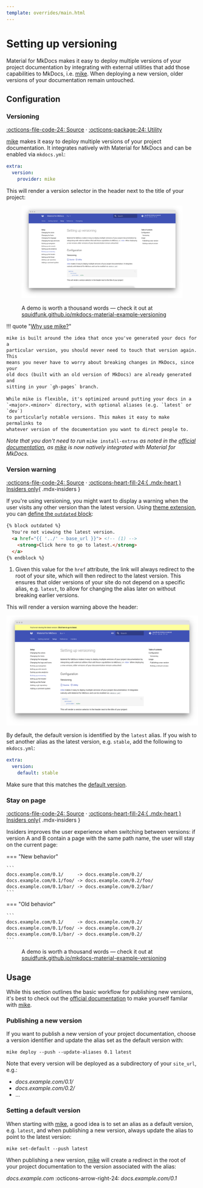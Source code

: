 ```yaml
---
template: overrides/main.html
---
```


# Setting up versioning

Material for MkDocs makes it easy to deploy multiple versions of your project
documentation by integrating with external utilities that add those capabilities
to MkDocs, i.e. [mike][1]. When deploying a new version, older versions of your
documentation remain untouched.

  [1]: https://github.com/jimporter/mike

## Configuration

### Versioning

[:octicons-file-code-24: Source][2] ·
[:octicons-package-24: Utility][1]

[mike][1] makes it easy to deploy multiple versions of your project
documentation. It integrates natively with Material for MkDocs and can be
enabled via `mkdocs.yml`:

``` yaml
extra:
  version:
    provider: mike
```

This will render a version selector in the header next to the title of your
project:

<figure markdown="1">

[![Version selection][3]][3]

  <figcaption markdown="1">

A demo is worth a thousand words — check it out at
[squidfunk.github.io/mkdocs-material-example-versioning][4]

  </figcaption>
</figure>

!!! quote "[Why use mike?][5]"

    mike is built around the idea that once you've generated your docs for a
    particular version, you should never need to touch that version again. This
    means you never have to worry about breaking changes in MkDocs, since your
    old docs (built with an old version of MkDocs) are already generated and
    sitting in your `gh-pages` branch.

    While mike is flexible, it's optimized around putting your docs in a
    `<major>.<minor>` directory, with optional aliases (e.g. `latest` or `dev`)
    to particularly notable versions. This makes it easy to make permalinks to
    whatever version of the documentation you want to direct people to.

_Note that you don't need to run_ `mike install-extras` _as noted in the
[official documentation][6], as [mike][1] is now natively integrated with
Material for MkDocs._

  [2]: https://github.com/squidfunk/mkdocs-material/blob/master/src/partials/header.html
  [3]: ../assets/screenshots/versioning.png
  [4]: https://squidfunk.github.io/mkdocs-material-example-versioning/
  [5]: https://github.com/jimporter/mike#why-use-mike
  [6]: https://github.com/jimporter/mike#usage

### Version warning

[:octicons-file-code-24: Source][7] ·
[:octicons-heart-fill-24:{ .mdx-heart } Insiders only][7]{ .mdx-insiders }

If you're using versioning, you might want to display a warning when the user
visits any other version than the latest version. Using [theme extension][8],
you can [define the `outdated` block][9]:

``` html
{% block outdated %}
  You're not viewing the latest version.
  <a href="{{ '../' ~ base_url }}"> <!-- (1) -->
    <strong>Click here to go to latest.</strong>
  </a>
{% endblock %}
```

1. Given this value for the `href` attribute, the link will always redirect to 
   the root of your site, which will then redirect to the latest version. This
   ensures that older versions of your site do not depend on a specific alias,
   e.g. `latest`, to allow for changing the alias later on without breaking
   earlier versions.

This will render a version warning above the header:

[![Version warning][10]][10]

By default, the default version is identified by the `latest` alias. If you
wish to set another alias as the latest version, e.g. `stable`, add the
following to `mkdocs.yml`:

``` yaml
extra:
  version:
    default: stable
```

Make sure that this matches the [default version][11].

  [7]: ../insiders/index.md
  [8]: ../customization.md#extending-the-theme
  [9]: ../customization.md#overriding-blocks-recommended
  [10]: ../assets/screenshots/version-warning.png
  [11]: #setting-a-default-version

### Stay on page

[:octicons-file-code-24: Source][7] ·
[:octicons-heart-fill-24:{ .mdx-heart } Insiders only][7]{ .mdx-insiders }

Insiders improves the user experience when switching between versions: if
version A and B contain a page with the same path name, the user will stay on
the current page:

=== "New behavior"

    ```
    docs.example.com/0.1/     -> docs.example.com/0.2/
    docs.example.com/0.1/foo/ -> docs.example.com/0.2/foo/
    docs.example.com/0.1/bar/ -> docs.example.com/0.2/bar/
    ```

=== "Old behavior"

    ```
    docs.example.com/0.1/     -> docs.example.com/0.2/
    docs.example.com/0.1/foo/ -> docs.example.com/0.2/
    docs.example.com/0.1/bar/ -> docs.example.com/0.2/
    ```

<figure markdown="1">
  <figcaption markdown="1">

A demo is worth a thousand words — check it out at
[squidfunk.github.io/mkdocs-material-example-versioning][4]

  </figcaption>
</figure>


## Usage

While this section outlines the basic workflow for publishing new versions, 
it's best to check out the [official documentation][6] to make yourself familar
with [mike][1].

### Publishing a new version

If you want to publish a new version of your project documentation, choose a
version identifier and update the alias set as the default version with:

```
mike deploy --push --update-aliases 0.1 latest
```

Note that every version will be deployed as a subdirectory of your `site_url`,
e.g.:

- _docs.example.com/0.1/_
- _docs.example.com/0.2/_
- ...

### Setting a default version

When starting with [mike][1], a good idea is to set an alias as a default
version, e.g. `latest`, and when publishing a new version, always update the
alias to point to the latest version:

```
mike set-default --push latest
```

When publishing a new version, [mike][1] will create a redirect in the root of
your project documentation to the version associated with the alias:

_docs.example.com_ :octicons-arrow-right-24: _docs.example.com/0.1_
